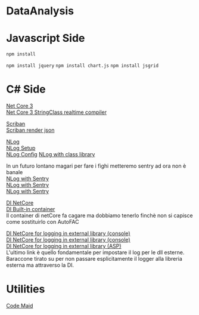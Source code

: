 # DataAnalysis

# Javascript Side

`npm install`

`npm install jquery`
`npm install chart.js`
`npm install jsgrid`

# C# Side

[Net Core 3](https://docs.microsoft.com/it-it/dotnet/core/whats-new/dotnet-core-3-0)  
[Net Core 3 StringClass realtime compiler](https://laurentkempe.com/2019/02/18/dynamically-compile-and-run-code-using-dotNET-Core-3.0/)

[Scriban](https://github.com/lunet-io/scriban)  
[Scriban render json](https://stackoverflow.com/questions/60389949/render-scriban-template-from-json-data)

[NLog](https://nlog-project.org/)  
[NLog Setup](https://github.com/NLog/NLog/wiki/Getting-started-with-ASP.NET-Core-3)  
[NLog Config](https://nlog-project.org/config/)
[NLog with class library](https://stackoverflow.com/questions/52953158/how-to-log-nlog-calls-from-a-class-library-in-my-asp-net-core-mvc-app)

In un futuro lontano magari per fare i fighi metteremo sentry ad ora non è banale  
[NLog with Sentry](https://github.com/getsentry/sentry-dotnet)  
[NLog with Sentry](https://github.com/getsentry/sentry-dotnet/tree/main/samples/Sentry.Samples.NLog)  
[NLog with Sentry](https://docs.sentry.io/platforms/dotnet/guides/aspnetcore/)

[DI NetCore](https://www.tutorialsteacher.com/core/dependency-injection-in-aspnet-core)  
[DI Built-in container](https://www.tutorialsteacher.com/core/internals-of-builtin-ioc-container-in-aspnet-core)  
Il container di netCore fa cagare ma dobbiamo tenerlo finchè non si capisce come sostituirlo con AutoFAC

[DI NetCore for logging in external library (console)](https://xfischer.github.io/logging-dotnet-core/)  
[DI NetCore for logging in external library (console)](https://github.com/xfischer/CoreLoggingTests)  
[DI NetCore for logging in external library (ASP)](https://www.iaspnetcore.com/blog/5a5f97570b5daa1f58fa62bc/how-to-logging-in-class-libraries-with-aspnet-core)  
L'ultimo link è quello fondamentale per impostare il log per le dll esterne.  
Baraccone tirato su per non passare esplicitamente il logger alla libreria esterna ma attraverso la DI.

# Utilities

[Code Maid](https://marketplace.visualstudio.com/items?itemName=SteveCadwallader.CodeMaid)
